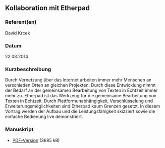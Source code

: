 
 
## Kollaboration mit Etherpad


### Referent(en)
 David Krcek

### Datum
 22.03.2014

### Kurzbeschreibung
Durch Vernetzung über das Internet arbeiten immer mehr Menschen an verschieden Orten an gleichen Projekten. Durch diese Entwicklung nimmt der Bedarf an der gemeinsamen Bearbeitung von Texten in Echtzeit immer mehr zu.
Etherpad ist das Werkzeug für die gemeinsame Bearbeitung von Texten in Echtzeit. Durch Plattformunabhängigkeit, Verschlüsselung und Erweiterungsmöglichkeiten sind Etherpad kaum Grenzen gesetzt. In diesem Vortrag werden der Aufbau und die Leistungsfähigkeit skizziert sowie die einfache Bedienung live demonstriert.

### Manuskript

          
* [PDF-Version](/download/Vortraege/Etherpad_LIT_2014.pdf) (3685 kB)
                 
      
  

